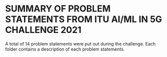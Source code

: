# SUMMARY OF PROBLEM STATEMENTS FROM ITU AI/ML IN 5G CHALLENGE 2021

A total of 14 problem statements were put out during the challenge. Each folder contains a description of each problem statements.

